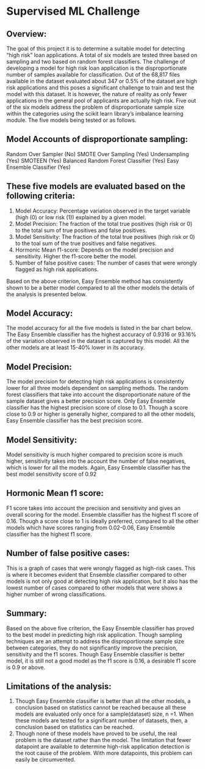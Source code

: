 # Supervised ML Challenge

## **Overview:**
The goal of this project it is to determine a suitable model for detecting “high risk” loan applications. A total of six models are tested three based on sampling and two based on random forest classifiers. The challenge of developing a model for high risk loan application is the disproportionate number of samples available for classification. Out of the 68,817 files available in the dataset evaluated about 347 or 0.5% of the dataset are high risk applications and this poses a significant challenge to train and test the model with this dataset. It is however, the nature of reality as only fewer applications in the general pool of applicants are actually high risk. Five out of the six models address the problem of disproportionate sample size within the categories using the scikit learn library’s imbalance learning module. The five models being tested or as follows.

## **Model	Accounts of disproportionate sampling:** ##

Random Over Sampler (No)
SMOTE Over Sampling	(Yes)
Undersampling	(Yes)
SMOTEEN	(Yes)
Balanced Random Forest Classifier	(Yes)
Easy Ensemble Classifier	(Yes)
	

## **These five models are evaluated based on the following criteria:** ##

1.	Model Accuracy: Percentage variation observed in the target variable (high (0) or low risk (1)) explained by a given model.
2.	 Model Precision: The fraction of the total true positives (high risk or 0) to the total sum of true positives and false positives.
3.	Model Sensitivity: The fraction of the total true positives (high risk or 0) to the toal sum of the true positives and false negatives.
4.	Hormonic Mean f1-score: Depends on the model precision and sensitivity. Higher the f1-score better the model.
5.	Number of false positive cases: The number of cases that were wrongly flagged as high risk applications.

Based on the above criterion, Easy Ensemble method has consistently shown to be a better model compared to all the other models the details of the analysis is presented below.

## **Model Accuracy:** ##

The model accuracy for all the five models is listed in the bar chart below. The Easy Ensemble classifier has the highest accuracy of 0.9316 or 93.16% of the variation observed in the dataset is captured by this model. All the other models are at least 15-40% lower in its accuracy. 



## **Model Precision:** ##

The model precision for detecting high risk applications is consistently lower for all three models dependent on sampling methods. The random forest classifiers that take into account the disproportionate nature of the sample dataset gives a better precision score. Only Easy Ensemble classifier has the highest precision score of close to 0.1. Though a score close to 0.9 or higher is generally higher, compared to all the other models, Easy Ensemble classifier has the best precision score.

## **Model Sensitivity:** ##

Model sensitivity is much higher compared to precision score is much higher, sensitivity takes into the account the number of false negatives, which is lower for all the models. Again, Easy Ensemble classifier has the best model sensitivity score of 0.92

## **Hormonic Mean f1 score:** ## 

F1 score takes into account the precision and sensitivity and gives an overall scoring for the model. Ensemble classifier has the highest f1 score of 0.16. Though a score close to 1 is ideally preferred, compared to all the other models which have scores ranging from 0.02-0.06, Easy Ensemble classifier has the highest f1 score.

## **Number of false positive cases:** ##

This is a graph of cases that were wrongly flagged as high-risk cases. This is where it becomes evident that Ensemble classifier compared to other models is not only good at detecting high risk application, but it also has the lowest number of cases compared to other models that were shows a higher number of wrong classifications.

## **Summary:** ##

Based on the above five criterion, the Easy Ensemble classifier has proved to the best model in predicting high risk application. Though sampling techniques are an attempt to address the disproportionate sample size between categories, they do not significantly improve the precision, sensitivity and the f1 scores. Though Easy Ensemble classifier is better model, it is still not a good model as the f1 score is 0.16, a desirable f1 score is 0.9 or above.

## **Limitations of the analysis:** ##

1.	Though Easy Ensemble classifier is better than all the other models, a conclusion based on statistics cannot be reached because all these models are evaluated only once for a sample(dataset) size, n =1. When these models are tested for a significant number of datasets, then, a conclusion based on statistics can be reached. 
2.	Though none of these models have proved to be useful, the real problem is the dataset rather than the model. The limitation that fewer datapoint are available to determine high-risk application detection is the root cause of the problem. With more datapoints, this problem can easily be circumvented. 
